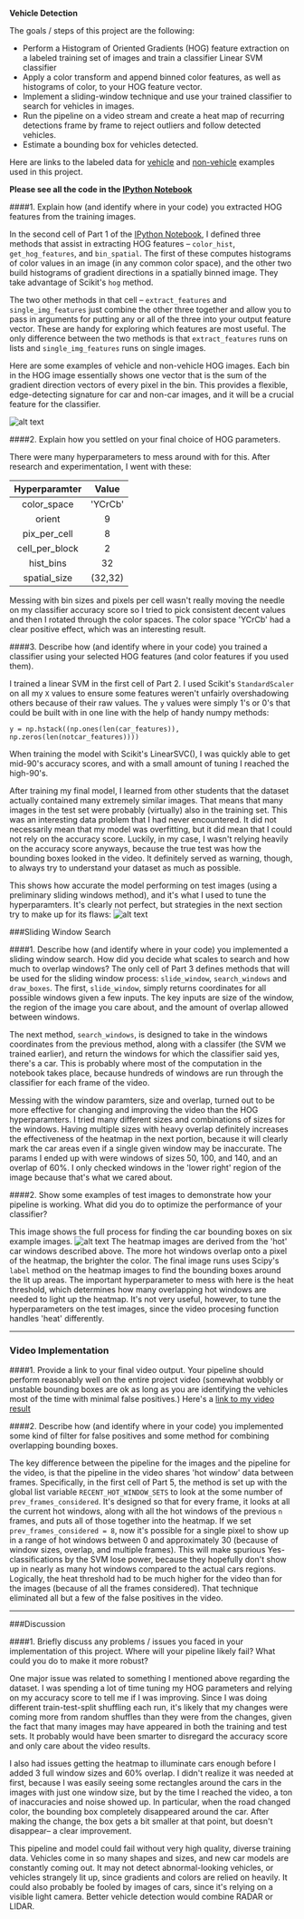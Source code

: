 **Vehicle Detection**

The goals / steps of this project are the following:

* Perform a Histogram of Oriented Gradients (HOG) feature extraction on a labeled training set of images and train a classifier Linear SVM classifier
* Apply a color transform and append binned color features, as well as histograms of color, to your HOG feature vector. 
* Implement a sliding-window technique and use your trained classifier to search for vehicles in images.
* Run the pipeline on a video stream and create a heat map of recurring detections frame by frame to reject outliers and follow detected vehicles.
* Estimate a bounding box for vehicles detected.

Here are links to the labeled data for [vehicle](https://s3.amazonaws.com/udacity-sdc/Vehicle_Tracking/vehicles.zip) and [non-vehicle](https://s3.amazonaws.com/udacity-sdc/Vehicle_Tracking/non-vehicles.zip) examples used in this project. 

[//]: # (Image References)
[image1]: ./output_images/car_and_noncar_hogs.png
[image2]: ./output_images/simple_window_examples.png
[image3]: ./output_images/car_windows.png
[video1]: ./output_images/output.mp4

**Please see all the code in the [IPython Notebook](./p5.ipynb)**

####1. Explain how (and identify where in your code) you extracted HOG features from the training images.

In the second cell of Part 1 of the [IPython Notebook](./project.ipynb), I defined three methods that assist in extracting HOG features – `color_hist`, `get_hog_features`, and `bin_spatial`.  The first of these computes histograms of color values in an image (in any common color space), and the other two build histograms of gradient directions in a spatially binned image.  They take advantage of Scikit's `hog` method.

The two other methods in that cell – `extract_features` and `single_img_features` just combine the other three together and allow you to pass in arguments for putting any or all of the three into your output feature vector.  These are handy for exploring which features are most useful.  The only difference between the two methods is that `extract_features` runs on lists and `single_img_features` runs on single images.

Here are some examples of vehicle and non-vehicle HOG images.  Each bin in the HOG image essentially shows one vector that is the sum of the gradient direction vectors of every pixel in the bin.  This provides a flexible, edge-detecting signature for car and non-car images, and it will be a crucial feature for the classifier.

![alt text][image1]



####2. Explain how you settled on your final choice of HOG parameters.



There were many hyperparameters to mess around with for this.  After research and experimentation, I went with these:

| Hyperparamter        | Value   | 
|:-------------:|:-------------:| 
| color_space   | 'YCrCb'       | 
| orient       |  9      |
| pix_per_cell    |8    |
| cell_per_block     | 2     |
| hist_bins      | 32   |
| spatial_size   | (32,32)   |



Messing with bin sizes and pixels per cell wasn't really moving the needle on my classifier accuracy score so I tried to pick consistent decent values and then I rotated through the color spaces.  The color space 'YCrCb' had a clear positive effect, which was an interesting result.

####3. Describe how (and identify where in your code) you trained a classifier using your selected HOG features (and color features if you used them).

I trained a linear SVM in the first cell of Part 2.  I used Scikit's `StandardScaler` on all my `X` values to ensure some features weren't unfairly overshadowing others because of their raw values.  The `y` values were simply 1's or 0's that could be built with in one line with the help of handy numpy methods:

`y = np.hstack((np.ones(len(car_features)), np.zeros(len(notcar_features))))`  

When training the model with Scikit's LinearSVC(), I was quickly able to get mid-90's accuracy scores, and with a small amount of tuning I reached the high-90's.  

After training my final model, I learned from other students that the dataset actually contained many extremely similar images.  That means that many images in the test set were probably (virtually) also in the training set.  This was an interesting data problem that I had never encountered.  It did not necessarily mean that my model was overfitting, but it did mean that I could not rely on the accuracy score.  Luckily, in my case, I wasn't relying heavily on the accuracy score anyways, because the true test was how the bounding boxes looked in the video.  It definitely served as warning, though, to always try to understand your dataset as much as possible.

This shows how accurate the model performing on test images (using a preliminary sliding windows method), and it's what I used to tune the hyperparamters.  It's clearly not perfect, but strategies in the next section try to make up for its flaws:
![alt text][image2]


###Sliding Window Search


####1. Describe how (and identify where in your code) you implemented a sliding window search.  How did you decide what scales to search and how much to overlap windows?
The only cell of Part 3 defines methods that will be used for the sliding window process: `slide_window`, `search_windows` and `draw_boxes`.  The first, `slide_window`, simply returns coordinates for all possible windows given a few inputs.  The key inputs are size of the window, the region of the image you care about, and the amount of overlap allowed between windows.

The next method, `search_windows`, is designed to take in the windows coordinates from the previous method, along with a classifer (the SVM we trained earlier), and return the windows for which the classifier said yes, there's a car.  This is probably where most of the computation in the notebook takes place, because hundreds of windows are run through the classifier for each frame of the video.

Messing with the window paramters, size and overlap, turned out to be more effective for changing and improving the video than the HOG hyperparamters.  I tried many different sizes and combinations of sizes for the windows.  Having multiple sizes with heavy overlap definitely increases the effectiveness of the heatmap in the next portion, because it will clearly mark the car areas even if a single given window may be inaccurate.  The params I ended up with were windows of sizes 50, 100, and 140, and an overlap of 60%.  I only checked windows in the 'lower right' region of the image because that's what we cared about.

####2. Show some examples of test images to demonstrate how your pipeline is working.  What did you do to optimize the performance of your classifier?

This image shows the full process for finding the car bounding boxes on six example images.
![alt text][image3]
The heatmap images are derived from the 'hot' car windows described above.  The more hot windows overlap onto a pixel of the heatmap, the brighter the color.  The final image runs uses Scipy's `label` method on the heatmap images to find the bounding boxes around the lit up areas.  The important hyperparameter to mess with here is the heat threshold, which determines how many overlapping hot windows are needed to light up the heatmap.  It's not very useful, however, to tune the hyperparameters on the test images, since the video procesing function handles 'heat' differently.


---

### Video Implementation

####1. Provide a link to your final video output.  Your pipeline should perform reasonably well on the entire project video (somewhat wobbly or unstable bounding boxes are ok as long as you are identifying the vehicles most of the time with minimal false positives.)
Here's a [link to my video result](./output_images/output.mp4)


####2. Describe how (and identify where in your code) you implemented some kind of filter for false positives and some method for combining overlapping bounding boxes.

The key difference between the pipeline for the images and the pipeline for the video, is that the pipeline in the video shares 'hot window' data between frames.  Specifically, in the first cell of Part 5, the method is set up with the global list variable `RECENT_HOT_WINDOW_SETS` to look at the some number of `prev_frames_considered`.  It's designed so that for every frame, it looks at all the current hot windows, along with all the hot windows of the previous `n` frames, and puts all of those together into the heatmap.  If we set `prev_frames_considered = 8`, now it's possible for a single pixel to show up in a range of hot windows between 0 and approximately 30 (because of window sizes, overlap, and multiple frames). This will make spurious Yes-classifications by the SVM lose power, because they hopefully don't show up in nearly as many hot windows compared to the actual cars regions.  Logically, the heat threshold had to be much higher for the video than for the images (because of all the frames considered).  That technique eliminated all but a few of the false positives in the video.  


---

###Discussion

####1. Briefly discuss any problems / issues you faced in your implementation of this project.  Where will your pipeline likely fail?  What could you do to make it more robust?

One major issue was related to something I mentioned above regarding the dataset.  I was spending a lot of time tuning my HOG parameters and relying on my accuracy score to tell me if I was improving.  Since I was doing different train-test-split shuffling each run, it's likely that my changes were coming more from random shuffles than they were from the changes, given the fact that many images may have appeared in both the training and test sets.  It probably would have been smarter to disregard the accuracy score and only care about the video results.

I also had issues getting the heatmap to illuminate cars enough before I added 3 full window sizes and 60% overlap.  I didn't realize it was needed at first, because I was easily seeing some rectangles around the cars in the images with just one window size, but by the time I reached the video, a ton of inaccuracies and noise showed up.  In particular, when the road changed color, the bounding box completely disappeared around the car.  After making the change, the box gets a bit smaller at that point, but doesn't disappear– a clear improvement.

This pipeline and model could fail without very high quality, diverse training data.  Vehicles come in so many shapes and sizes, and new car models are constantly coming out.  It may not detect abnormal-looking vehicles, or vehicles strangely lit up, since gradients and colors are relied on heavily.  It could also probably be fooled by images of cars, since it's relying on a visible light camera.  Better vehicle detection would combine RADAR or LIDAR. 



